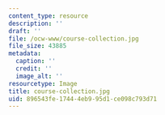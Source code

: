 ```yaml
---
content_type: resource
description: ''
draft: ''
file: /ocw-www/course-collection.jpg
file_size: 43885
metadata:
  caption: ''
  credit: ''
  image_alt: ''
resourcetype: Image
title: course-collection.jpg
uid: 896543fe-1744-4eb9-95d1-ce098c793d71
---
```

